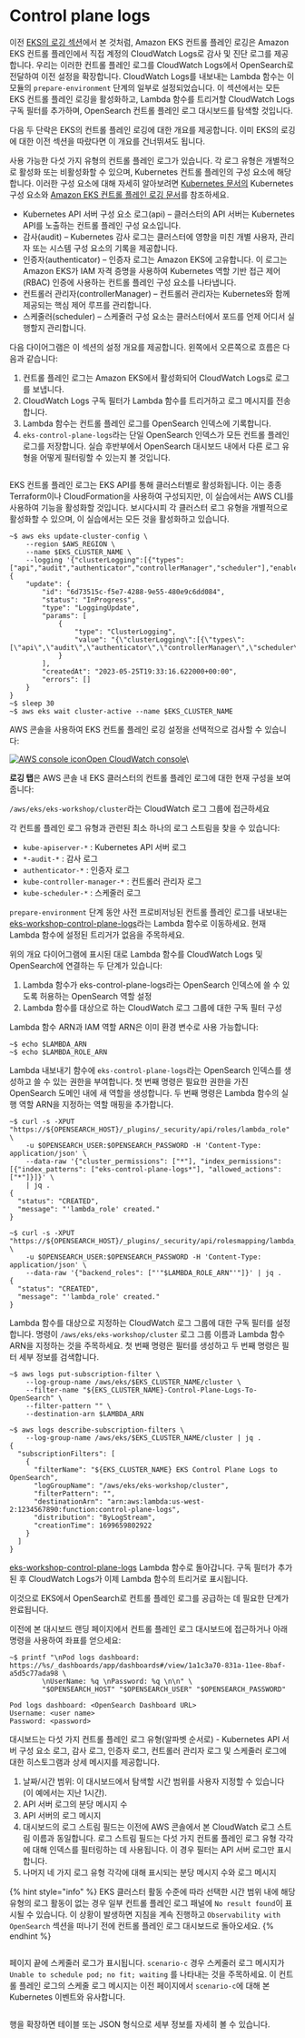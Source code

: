 # Control plane logs

이전 [EKS의 로깅 섹션](../logging-in-eks/)에서 본 것처럼, Amazon EKS 컨트롤 플레인 로깅은 Amazon EKS 컨트롤 플레인에서 직접 계정의 CloudWatch Logs로 감사 및 진단 로그를 제공합니다. 우리는 이러한 컨트롤 플레인 로그를 CloudWatch Logs에서 OpenSearch로 전달하여 이전 설정을 확장합니다. CloudWatch Logs를 내보내는 Lambda 함수는 이 모듈의 `prepare-environment` 단계의 일부로 설정되었습니다. 이 섹션에서는 모든 EKS 컨트롤 플레인 로깅을 활성화하고, Lambda 함수를 트리거할 CloudWatch Logs 구독 필터를 추가하며, OpenSearch 컨트롤 플레인 로그 대시보드를 탐색할 것입니다.

다음 두 단락은 EKS의 컨트롤 플레인 로깅에 대한 개요를 제공합니다. 이미 EKS의 로깅에 대한 이전 섹션을 따랐다면 이 개요를 건너뛰셔도 됩니다.

사용 가능한 다섯 가지 유형의 컨트롤 플레인 로그가 있습니다. 각 로그 유형은 개별적으로 활성화 또는 비활성화할 수 있으며, Kubernetes 컨트롤 플레인의 구성 요소에 해당합니다. 이러한 구성 요소에 대해 자세히 알아보려면 [Kubernetes 문서의](https://kubernetes.io/docs/concepts/overview/components/) Kubernetes 구성 요소와 [Amazon EKS 컨트롤 플레인 로깅 문서](https://docs.aws.amazon.com/eks/latest/userguide/control-plane-logs.html)를 참조하세요.

* Kubernetes API 서버 구성 요소 로그(api) – 클러스터의 API 서버는 Kubernetes API를 노출하는 컨트롤 플레인 구성 요소입니다.&#x20;
* 감사(audit) – Kubernetes 감사 로그는 클러스터에 영향을 미친 개별 사용자, 관리자 또는 시스템 구성 요소의 기록을 제공합니다.&#x20;
* 인증자(authenticator) – 인증자 로그는 Amazon EKS에 고유합니다. 이 로그는 Amazon EKS가 IAM 자격 증명을 사용하여 Kubernetes 역할 기반 접근 제어(RBAC) 인증에 사용하는 컨트롤 플레인 구성 요소를 나타냅니다.&#x20;
* 컨트롤러 관리자(controllerManager) – 컨트롤러 관리자는 Kubernetes와 함께 제공되는 핵심 제어 루프를 관리합니다.&#x20;
* 스케줄러(scheduler) – 스케줄러 구성 요소는 클러스터에서 포드를 언제 어디서 실행할지 관리합니다.

다음 다이어그램은 이 섹션의 설정 개요를 제공합니다. 왼쪽에서 오른쪽으로 흐름은 다음과 같습니다:

1. 컨트롤 플레인 로그는 Amazon EKS에서 활성화되어 CloudWatch Logs로 로그를 보냅니다.&#x20;
2. CloudWatch Logs 구독 필터가 Lambda 함수를 트리거하고 로그 메시지를 전송합니다.&#x20;
3. Lambda 함수는 컨트롤 플레인 로그를 OpenSearch 인덱스에 기록합니다.&#x20;
4. `eks-control-plane-logs`라는 단일 OpenSearch 인덱스가 모든 컨트롤 플레인 로그를 저장합니다. 실습 후반부에서 OpenSearch 대시보드 내에서 다른 로그 유형을 어떻게 필터링할 수 있는지 볼 것입니다.

<figure><img src="../../.gitbook/assets/image (18).png" alt=""><figcaption></figcaption></figure>

EKS 컨트롤 플레인 로그는 EKS API를 통해 클러스터별로 활성화됩니다. 이는 종종 Terraform이나 CloudFormation을 사용하여 구성되지만, 이 실습에서는 AWS CLI를 사용하여 기능을 활성화할 것입니다. 보시다시피 각 클러스터 로그 유형을 개별적으로 활성화할 수 있으며, 이 실습에서는 모든 것을 활성화하고 있습니다.

```
~$ aws eks update-cluster-config \
    --region $AWS_REGION \
    --name $EKS_CLUSTER_NAME \
    --logging '{"clusterLogging":[{"types":["api","audit","authenticator","controllerManager","scheduler"],"enabled":true}]}'
{
    "update": {
        "id": "6d73515c-f5e7-4288-9e55-480e9c6dd084",
        "status": "InProgress",
        "type": "LoggingUpdate",
        "params": [
            {
                "type": "ClusterLogging",
                "value": "{\"clusterLogging\":[{\"types\":[\"api\",\"audit\",\"authenticator\",\"controllerManager\",\"scheduler\"],\"enabled\":true}]}"
            }
        ],
        "createdAt": "2023-05-25T19:33:16.622000+00:00",
        "errors": []
    }
}
~$ sleep 30
~$ aws eks wait cluster-active --name $EKS_CLUSTER_NAME
```

AWS 콘솔을 사용하여 EKS 컨트롤 플레인 로깅 설정을 선택적으로 검사할 수 있습니다:

[![AWS console icon](https://eksworkshop.com/img/services/cloudwatch.png)Open CloudWatch console](https://console.aws.amazon.com/eks/home#/clusters/eks-workshop?selectedTab=cluster-logging-tab)\


**로깅 탭**은 AWS 콘솔 내 EKS 클러스터의 컨트롤 플레인 로그에 대한 현재 구성을 보여줍니다:

`/aws/eks/eks-workshop/cluster`라는 CloudWatch 로그 그룹에 접근하세요

각 컨트롤 플레인 로그 유형과 관련된 최소 하나의 로그 스트림을 찾을 수 있습니다:

* `kube-apiserver-*` : Kubernetes API 서버 로그&#x20;
* `*-audit-*` : 감사 로그&#x20;
* `authenticator-*` : 인증자 로그&#x20;
* `kube-controller-manager-*` : 컨트롤러 관리자 로그&#x20;
* `kube-scheduler-*` : 스케줄러 로그

`prepare-environment` 단계 동안 사전 프로비저닝된 컨트롤 플레인 로그를 내보내는 [eks-workshop-control-plane-logs](https://console.aws.amazon.com/lambda/home#/functions/eks-workshop-control-plane-logs)라는 Lambda 함수로 이동하세요. 현재 Lambda 함수에 설정된 트리거가 없음을 주목하세요.

위의 개요 다이어그램에 표시된 대로 Lambda 함수를 CloudWatch Logs 및 OpenSearch에 연결하는 두 단계가 있습니다:

1. Lambda 함수가 eks-control-plane-logs라는 OpenSearch 인덱스에 쓸 수 있도록 허용하는 OpenSearch 역할 설정&#x20;
2. Lambda 함수를 대상으로 하는 CloudWatch 로그 그룹에 대한 구독 필터 구성

Lambda 함수 ARN과 IAM 역할 ARN은 이미 환경 변수로 사용 가능합니다:

```
~$ echo $LAMBDA_ARN
~$ echo $LAMBDA_ROLE_ARN
```

Lambda 내보내기 함수에 `eks-control-plane-logs`라는 OpenSearch 인덱스를 생성하고 쓸 수 있는 권한을 부여합니다. 첫 번째 명령은 필요한 권한을 가진 OpenSearch 도메인 내에 새 역할을 생성합니다. 두 번째 명령은 Lambda 함수의 실행 역할 ARN을 지정하는 역할 매핑을 추가합니다.

```
~$ curl -s -XPUT "https://${OPENSEARCH_HOST}/_plugins/_security/api/roles/lambda_role" \
    -u $OPENSEARCH_USER:$OPENSEARCH_PASSWORD -H 'Content-Type: application/json' \
    --data-raw '{"cluster_permissions": ["*"], "index_permissions": [{"index_patterns": ["eks-control-plane-logs*"], "allowed_actions": ["*"]}]}' \
    | jq .
{
  "status": "CREATED",
  "message": "'lambda_role' created."
}
 
~$ curl -s -XPUT "https://${OPENSEARCH_HOST}/_plugins/_security/api/rolesmapping/lambda_role" \
    -u $OPENSEARCH_USER:$OPENSEARCH_PASSWORD -H 'Content-Type: application/json' \
    --data-raw '{"backend_roles": ["'"$LAMBDA_ROLE_ARN"'"]}' | jq .
{
  "status": "CREATED",
  "message": "'lambda_role' created."
}
```



Lambda 함수를 대상으로 지정하는 CloudWatch 로그 그룹에 대한 구독 필터를 설정합니다. 명령이 `/aws/eks/eks-workshop/cluster` 로그 그룹 이름과 Lambda 함수 ARN을 지정하는 것을 주목하세요. 첫 번째 명령은 필터를 생성하고 두 번째 명령은 필터 세부 정보를 검색합니다.

```
~$ aws logs put-subscription-filter \
    --log-group-name /aws/eks/$EKS_CLUSTER_NAME/cluster \
    --filter-name "${EKS_CLUSTER_NAME}-Control-Plane-Logs-To-OpenSearch" \
    --filter-pattern "" \
    --destination-arn $LAMBDA_ARN
 
~$ aws logs describe-subscription-filters \
    --log-group-name /aws/eks/$EKS_CLUSTER_NAME/cluster | jq .
{
  "subscriptionFilters": [
    {
      "filterName": "${EKS_CLUSTER_NAME} EKS Control Plane Logs to OpenSearch",
      "logGroupName": "/aws/eks/eks-workshop/cluster",
      "filterPattern": "",
      "destinationArn": "arn:aws:lambda:us-west-2:1234567890:function:control-plane-logs",
      "distribution": "ByLogStream",
      "creationTime": 1699659802922
    }
  ]
}
```

[eks-workshop-control-plane-logs](https://console.aws.amazon.com/lambda/home#/functions/eks-workshop-control-plane-logs) Lambda 함수로 돌아갑니다. 구독 필터가 추가된 후 CloudWatch Logs가 이제 Lambda 함수의 트리거로 표시됩니다.

이것으로 EKS에서 OpenSearch로 컨트롤 플레인 로그를 공급하는 데 필요한 단계가 완료됩니다.

이전에 본 대시보드 랜딩 페이지에서 컨트롤 플레인 로그 대시보드에 접근하거나 아래 명령을 사용하여 좌표를 얻으세요:

```
~$ printf "\nPod logs dashboard: https://%s/_dashboards/app/dashboards#/view/1a1c3a70-831a-11ee-8baf-a5d5c77ada98 \
        \nUserName: %q \nPassword: %q \n\n" \
        "$OPENSEARCH_HOST" "$OPENSEARCH_USER" "$OPENSEARCH_PASSWORD"
 
Pod logs dashboard: <OpenSearch Dashboard URL>
Username: <user name>
Password: <password>
```

대시보드는 다섯 가지 컨트롤 플레인 로그 유형(알파벳 순서로) - Kubernetes API 서버 구성 요소 로그, 감사 로그, 인증자 로그, 컨트롤러 관리자 로그 및 스케줄러 로그에 대한 히스토그램과 상세 메시지를 제공합니다.

1. 날짜/시간 범위: 이 대시보드에서 탐색할 시간 범위를 사용자 지정할 수 있습니다 (이 예에서는 지난 1시간).
2. API 서버 로그의 분당 메시지 수
3. API 서버의 로그 메시지
4. 대시보드의 로그 스트림 필드는 이전에 AWS 콘솔에서 본 CloudWatch 로그 스트림 이름과 동일합니다. 로그 스트림 필드는 다섯 가지 컨트롤 플레인 로그 유형 각각에 대해 인덱스를 필터링하는 데 사용됩니다. 이 경우 필터는 API 서버 로그만 표시합니다.
5. 나머지 네 가지 로그 유형 각각에 대해 표시되는 분당 메시지 수와 로그 메시지

{% hint style="info" %}
EKS 클러스터 활동 수준에 따라 선택한 시간 범위 내에 해당 유형의 로그 활동이 없는 경우 일부 컨트롤 플레인 로그 패널에 `No result found`이 표시될 수 있습니다. 이 상황이 발생하면 지침을 계속 진행하고 `Observability with OpenSearch` 섹션을 떠나기 전에 컨트롤 플레인 로그 대시보드로 돌아오세요.
{% endhint %}

<figure><img src="../../.gitbook/assets/image (19).png" alt=""><figcaption></figcaption></figure>

페이지 끝에 스케줄러 로그가 표시됩니다.  `scenario-c` 경우 스케줄러 로그 메시지가 `Unable to schedule pod; no fit; waiting` 를 나타내는 것을 주목하세요. 이 컨트롤 플레인 로그의 스케줄 로그 메시지는 이전 페이지에서 `scenario-c`에 대해 본 Kubernetes 이벤트와 유사합니다.

<figure><img src="../../.gitbook/assets/image (20).png" alt=""><figcaption></figcaption></figure>

행을 확장하면 테이블 또는 JSON 형식으로 세부 정보를 자세히 볼 수 있습니다.

<figure><img src="../../.gitbook/assets/image (21).png" alt=""><figcaption></figcaption></figure>





